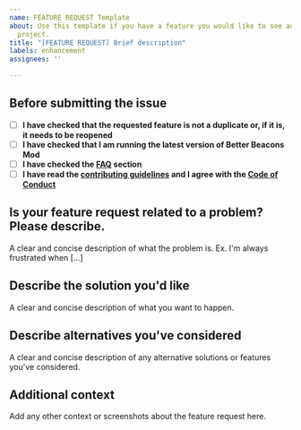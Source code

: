 ```yaml
---
name: FEATURE REQUEST Template
about: Use this template if you have a feature you would like to see added to the
  project.
title: "[FEATURE REQUEST] Brief description"
labels: enhancement
assignees: ''

---
```


## Before submitting the issue

- [ ] **I have checked that the requested feature is not a duplicate or, if it is, it needs to be reopened**
- [ ] **I have checked that I am running the latest version of Better Beacons Mod**
- [ ] **I have checked the [FAQ](https://github.com/CerbonXD/BetterTotemOfUndying/blob/master/FAQ.md) section**
- [ ] **I have read the [contributing guidelines](https://github.com/CerbonXD/BetterTotemOfUndying/blob/master/CONTRIBUTING.md#feature-requests) and I agree with the [Code of Conduct](https://github.com/CerbonXD/BetterTotemOfUndying/blob/master/CODE_OF_CONDUCT.md)**

## Is your feature request related to a problem? Please describe.

A clear and concise description of what the problem is. Ex. I'm always frustrated when [...]

## Describe the solution you'd like

A clear and concise description of what you want to happen.


## Describe alternatives you've considered
A clear and concise description of any alternative solutions or features you've considered.

## Additional context
Add any other context or screenshots about the feature request here.
